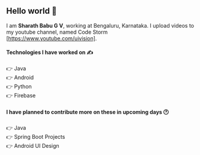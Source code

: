 ## Hello world 👋
I am <b>Sharath Babu G V</b>, working at Bengaluru, Karnataka. I upload videos to my youtube channel, named Code Storm [https://www.youtube.com/uivision].


#### Technologies I have worked on ✍️
👉 Java<br/>
👉 Android<br/>
👉 Python<br/>
👉 Firebase<br/>


#### I have planned to contribute more on these in upcoming days 🕐
👉 Java<br/>
👉 Spring Boot Projects<br/>
👉 Android UI Design<br/>

<!--
**sharathbabugv/sharathbabugv** is a ✨ _special_ ✨ repository because its `README.md` (this file) appears on your GitHub profile.
<p float="left">
  <img src="https://cdn4.iconfinder.com/data/icons/google-i-o-2016/512/google_firebase-2-512.png" width="36" />
  <img src="https://i.imgur.com/G4eM3yv.png" width="24" /> 
  <img src="https://image.flaticon.com/icons/svg/888/888839.svg" width="32" />
</p>

Here are some ideas to get you started:

- 🔭 I’m currently working on ...
- 🌱 I’m currently learning ...
- 👯 I’m looking to collaborate on ...
- 🤔 I’m looking for help with ...
- 💬 Ask me about ...
- 📫 How to reach me: ...
- 😄 Pronouns: ...
- ⚡ Fun fact: ...
-->
